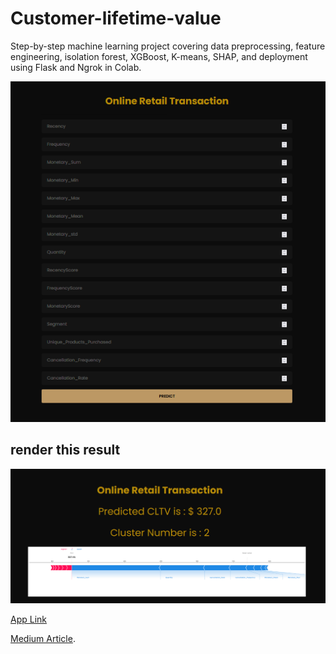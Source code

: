 # Customer-lifetime-value
Step-by-step machine learning project covering data preprocessing, feature engineering, isolation forest, XGBoost, K-means, SHAP, and deployment using Flask and Ngrok in Colab.



![alt text](https://github.com/doaa450/Customer-lifetime-value/blob/main/88.PNG)


## render this result
![alt text](https://github.com/doaa450/Customer-lifetime-value/blob/main/8.PNG)


[App Link](https://76f384c1c068.ngrok-free.app/)



[Medium Article](https://medium.com/@DoaaA/end-to-end-machine-learning-project-customer-lifetime-value-prediction-and-segmentation-80fea7730cb1).



